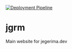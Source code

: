 [![Deployment Pipeline](https://github.com/jegerima/jgrm/actions/workflows/pipeline.yml/badge.svg)](https://github.com/jegerima/jgrm/actions/workflows/pipeline.yml)

# jgrm
Main website for jegerima.dev
